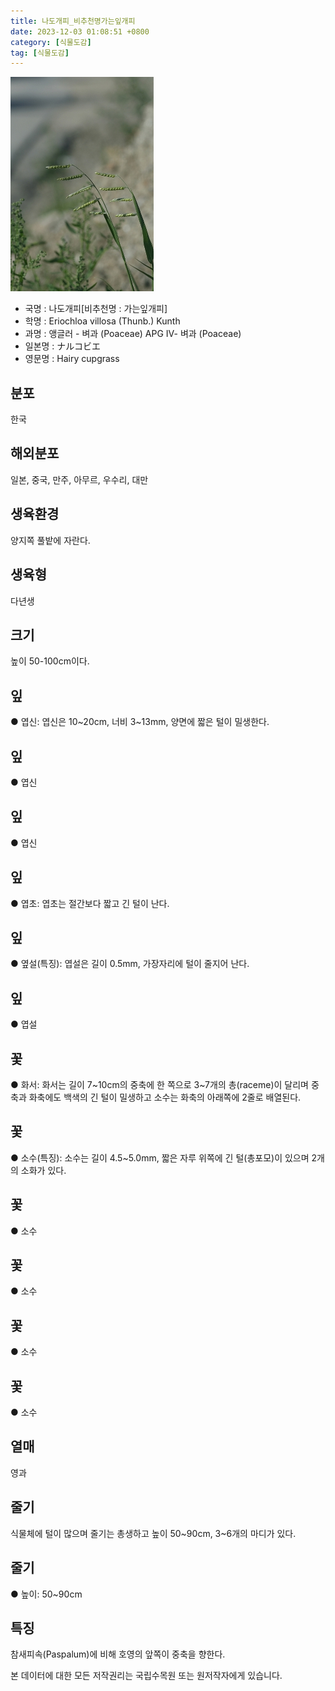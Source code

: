```yaml
---
title: 나도개피_비추천명가는잎개피
date: 2023-12-03 01:08:51 +0800
category: [식물도감]
tag: [식물도감]
---
```




![나도개피[비추천명 : 가는잎개피]](/assets/img/fileUpload/plants/basic/Gramineae/Eriochloa/14467/1_th2.jpg)
- 국명 : 나도개피[비추천명 : 가는잎개피]
- 학명 : Eriochloa villosa (Thunb.) Kunth
- 과명 : 앵글러 - 벼과 (Poaceae) APG Ⅳ- 벼과 (Poaceae)
- 일본명 : ナルコビエ
- 영문명 : Hairy cupgrass


## 분포
한국
## 해외분포
일본, 중국, 만주, 아무르, 우수리, 대만
## 생육환경
양지쪽 풀밭에 자란다.
## 생육형
다년생
## 크기
높이 50-100cm이다.
## 잎
● 엽신: 엽신은 10~20cm, 너비 3~13mm, 양면에 짧은 털이 밀생한다.
## 잎
● 엽신
## 잎
● 엽신
## 잎
● 엽초: 엽초는 절간보다 짧고 긴 털이 난다.
## 잎
● 옆설(특징): 엽설은 길이 0.5mm, 가장자리에 털이 줄지어 난다.
## 잎
● 엽설
## 꽃
● 화서: 화서는 길이 7~10cm의 중축에 한 쪽으로 3~7개의 총(raceme)이 달리며 중축과 화축에도 백색의 긴 털이 밀생하고 소수는 화축의 아래쪽에 2줄로 배열된다.
## 꽃
● 소수(특징): 소수는 길이 4.5~5.0mm, 짧은 자루 위쪽에 긴 털(총포모)이 있으며 2개의 소화가 있다.
## 꽃
● 소수
## 꽃
● 소수
## 꽃
● 소수
## 꽃
● 소수
## 열매
영과
## 줄기
식물체에 털이 많으며 줄기는 총생하고 높이 50~90cm, 3~6개의 마디가 있다.
## 줄기
● 높이: 50~90cm
## 특징
참새피속(Paspalum)에 비해 호영의 앞쪽이 중축을 향한다.






본 데이터에 대한 모든 저작권리는 국립수목원 또는 원저작자에게 있습니다.
